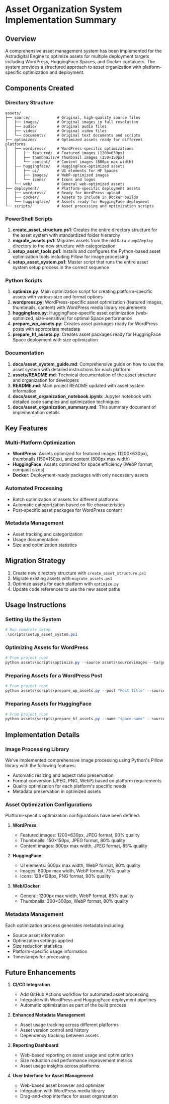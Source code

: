 # Asset Organization System Implementation Summary

## Overview
A comprehensive asset management system has been implemented for the Astradigital Engine to optimize assets for multiple deployment targets including WordPress, HuggingFace Spaces, and Docker containers. The system provides a structured approach to asset organization with platform-specific optimization and deployment.

## Components Created

### Directory Structure
```
assets/
├── source/            # Original, high-quality source files
│   ├── images/        # Original images in full resolution
│   ├── audio/         # Original audio files
│   ├── video/         # Original video files
│   └── documents/     # Original text documents and scripts
├── optimized/         # Optimized assets ready for different platforms
│   ├── wordpress/     # WordPress-specific optimizations
│   │   ├── featured/  # Featured images (1200×630px)
│   │   ├── thumbnails/# Thumbnail images (150×150px)
│   │   └── content/   # Content images (800px max width)
│   ├── huggingface/   # HuggingFace-optimized assets
│   │   ├── ui/        # UI elements for HF Spaces
│   │   ├── images/    # WebP-optimized images
│   │   └── icons/     # Icons and logos
│   └── web/           # General web-optimized assets
├── deployment/        # Platform-specific deployment assets
│   ├── wordpress/     # Ready for WordPress upload
│   ├── docker/        # Assets to include in Docker builds
│   └── huggingface/   # Assets ready for HuggingFace deployment
└── scripts/           # Asset processing and optimization scripts
```

### PowerShell Scripts
1. **create_asset_structure.ps1**: Creates the entire directory structure for the asset system with standardized folder hierarchy
2. **migrate_assets.ps1**: Migrates assets from the old `Data-dump&Deploy` directory to the new structure with categorization
3. **setup_asset_tools.ps1**: Installs and configures the Python-based asset optimization tools including Pillow for image processing
4. **setup_asset_system.ps1**: Master script that runs the entire asset system setup process in the correct sequence

### Python Scripts
1. **optimize.py**: Main optimization script for creating platform-specific assets with various size and format options
2. **wordpress.py**: WordPress-specific asset optimization (featured images, thumbnails, content) with WordPress media library requirements
3. **huggingface.py**: HuggingFace-specific asset optimization (web-optimized, size-sensitive) for optimal Space performance
4. **prepare_wp_assets.py**: Creates asset packages ready for WordPress posts with appropriate metadata
5. **prepare_hf_assets.py**: Creates asset packages ready for HuggingFace Space deployment with size optimization

### Documentation
1. **docs/asset_system_guide.md**: Comprehensive guide on how to use the asset system with detailed instructions for each platform
2. **assets/README.md**: Technical documentation of the asset structure and organization for developers
3. **README.md**: Main project README updated with asset system information
4. **docs/asset_organization_notebook.ipynb**: Jupyter notebook with detailed code samples and optimization techniques
5. **docs/asset_organization_summary.md**: This summary document of implementation details

## Key Features

### Multi-Platform Optimization
- **WordPress**: Assets optimized for featured images (1200×630px), thumbnails (150×150px), and content (800px max width)
- **HuggingFace**: Assets optimized for space efficiency (WebP format, compact sizes)
- **Docker**: Deployment-ready packages with only necessary assets

### Automated Processing
- Batch optimization of assets for different platforms
- Automatic categorization based on file characteristics
- Post-specific asset packages for WordPress content

### Metadata Management
- Asset tracking and categorization
- Usage documentation
- Size and optimization statistics

## Migration Strategy
1. Create new directory structure with `create_asset_structure.ps1`
2. Migrate existing assets with `migrate_assets.ps1`
3. Optimize assets for each platform with `optimize.py`
4. Update code references to use the new asset paths

## Usage Instructions

### Setting Up the System
```powershell
# Run complete setup
.\scripts\setup_asset_system.ps1
```

### Optimizing Assets for WordPress
```powershell
# From project root
python assets\scripts\optimize.py --source assets\source\images --target wordpress
```

### Preparing Assets for a WordPress Post
```powershell
# From project root
python assets\scripts\prepare_wp_assets.py --post "Post Title" --source assets\source\images\post-folder
```

### Preparing Assets for HuggingFace
```powershell
# From project root
python assets\scripts\prepare_hf_assets.py --name "space-name" --source assets\source\images
```

## Implementation Details

### Image Processing Library
We've implemented comprehensive image processing using Python's Pillow library with the following features:
- Automatic resizing and aspect ratio preservation
- Format conversion (JPEG, PNG, WebP) based on platform requirements
- Quality optimization for each platform's specific needs
- Metadata preservation in optimized assets

### Asset Optimization Configurations
Platform-specific optimization configurations have been defined:

1. **WordPress**:
   - Featured images: 1200×630px, JPEG format, 90% quality
   - Thumbnails: 150×150px, JPEG format, 80% quality
   - Content images: 800px max width, JPEG format, 85% quality

2. **HuggingFace**:
   - UI elements: 600px max width, WebP format, 80% quality
   - Images: 800px max width, WebP format, 75% quality
   - Icons: 128×128px, PNG format, 90% quality

3. **Web/Docker**:
   - General: 1200px max width, WebP format, 85% quality
   - Thumbnails: 300×300px, WebP format, 80% quality

### Metadata Management
Each optimization process generates metadata including:
- Source asset information
- Optimization settings applied
- Size reduction statistics
- Platform-specific usage information
- Timestamps for processing

## Future Enhancements

1. **CI/CD Integration**
   - Add GitHub Actions workflow for automated asset processing
   - Integrate with WordPress and HuggingFace deployment pipelines
   - Automatic optimization as part of the build process

2. **Enhanced Metadata Management**
   - Asset usage tracking across different platforms
   - Asset version control and history
   - Dependency tracking between assets

3. **Reporting Dashboard**
   - Web-based reporting on asset usage and optimization
   - Size reduction and performance improvement metrics
   - Asset usage insights across platforms

4. **User Interface for Asset Management**
   - Web-based asset browser and optimizer
   - Integration with WordPress media library
   - Drag-and-drop interface for asset organization
